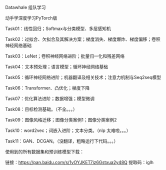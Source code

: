 Datawhale 组队学习

动手学深度学习PyTorch版

Task01：线性回归；Softmax与分类模型、多层感知机

Task02：过拟合、欠拟合及其解决方案；梯度消失、梯度爆炸、梯度偏移；卷积神经网络基础

Task03：LeNet；卷积神经网络进阶；批量归一化和残差网络

Task04：文本预处理；语言模型；循环神经网络基础

Task05：循环神经网络进阶；机器翻译及相关技术；注意力机制与Seq2seq模型

Task06：Transformer、凸优化；梯度下降

Task07：优化算法进阶；数据增强；模型微调

Task08：目标检测基础。（不全。。。）

Task09：图像风格迁移；图像分类案例1；图像分类案例2

Task10：word2vec；词嵌入进阶；文本分类。（nlp 太难啦。。。）

Task11：GAN、DCGAN。（没翻译，粗略运行下代码。。。）

使用到的所有数据集和预训练模型下载：

链接：https://pan.baidu.com/s/1vOYJKET7iz6Gstxua2y48Q 
提取码：iglh

